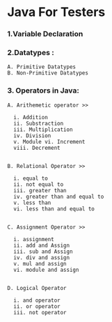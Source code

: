 # Java For Testers

### 1.Variable Declaration
### 2.Datatypes :
    A. Primitive Datatypes
    B. Non-Primitive Datatypes

### 3. Operators in Java:
    A. Arithemetic operator >>

      i. Addition 
      ii. Substraction 
      iii. Multiplication	
      iv. Division 
      v. Module vi. Increment	
      viii. Decrement		


    B. Relational Operator >>

      i. equal to 
      ii. not equal to
      iii. greater than
      iv. greater than and equal to	
      v. less than
      vi. less than and equal to	


    C. Assignment Operator >>

      i. assignment 
      ii. add and Assign
      iii. sub and Assign
      iv. div and assign
      v. mul and assign
      vi. module and assign			


    D. Logical Operator

      i. and operator
      ii. or operator
      iii. not operator



